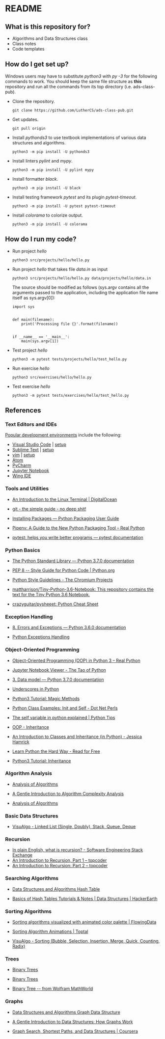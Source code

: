 # README

## What is this repository for?

* Algorithms and Data Structures class
* Class notes
* Code templates

## How do I get set up?

  Windows users may have to substitute *python3* with *py -3* for the following commands to work. You should keep the same file structure as **this** repository and run all the commands from its top directory (i.e. ads-class-pub).

 * Clone the repository.

   ```
   git clone https://github.com/LutherCS/ads-class-pub.git
   ```

 * Get updates.

   ```
   git pull origin
   ```

 * Install *pythonds3* to use textbook implementations of various data structures and algorithms.

   ```
   python3 -m pip install -U pythonds3
   ```

 * Install linters *pylint* and *mypy*.

   ```
   python3 -m pip install -U pylint mypy
   ```

* Install formatter *black*.

   ```
   python3 -m pip install -U black
   ```

* Install testing framework *pytest* and its plugin *pytest-timeout*.

   ```
   python3 -m pip install -U pytest pytest-timeout
   ```

 * Install *colorama* to colorize output.

   ```
   python3 -m pip install -U colorama
   ```

## How do I run my code?

 *  Run project *hello*

    ```
    python3 src/projects/hello/hello.py
    ```

 * Run project *hello* that takes file *data.in* as input

    ```
    python3 src/projects/hello/hello.py data/projects/hello/data.in
    ```

    The source should be modified as follows (sys.argv contains all the arguments passed to the application, including the application file name itself as sys.argv[0]):

    ```
    import sys
    
    
    def main(filename):
        print('Processing file {}'.format(filename))
    
    
    if __name__ == '__main__':
        main(sys.argv[1])
    
    ```

 * Test project *hello*

    ```
    python3 -m pytest tests/projects/hello/test_hello.py
    ```

 *  Run exercise *hello*

    ```
    python3 src/exercises/hello/hello.py
    ```

 * Test exercise *hello*

    ```
    python3 -m pytest tests/exercises/hello/test_hello.py
    ```

## References

### Text Editors and IDEs

 [Popular development environments](https://insights.stackoverflow.com/survey/2018) include the following:
 * [Visual Studio Code](https://code.visualstudio.com/) | [setup](https://code.visualstudio.com/docs/languages/python)
 * [Sublime Text](https://www.sublimetext.com/) | [setup](https://realpython.com/setting-up-sublime-text-3-for-full-stack-python-development/)
 * [vim](http://www.vim.org/) | [setup](https://realpython.com/vim-and-python-a-match-made-in-heaven/)
 * [Atom](https://atom.io/)
 * [PyCharm](https://www.jetbrains.com/pycharm/)
 * [Jupyter Notebook](http://jupyter-notebook.readthedocs.io/en/latest/notebook.html)
 * [Wing IDE](https://wingware.com/)

### Tools and Utilities

 * [An Introduction to the Linux Terminal | DigitalOcean](https://www.digitalocean.com/community/tutorials/an-introduction-to-the-linux-terminal)

 * [git - the simple guide - no deep shit!](http://rogerdudler.github.io/git-guide/)

 * [Installing Packages — Python Packaging User Guide](https://packaging.python.org/tutorials/installing-packages/)

 * [Pipenv: A Guide to the New Python Packaging Tool – Real Python](https://realpython.com/pipenv-guide/)

 * [pytest: helps you write better programs — pytest documentation](https://docs.pytest.org/en/latest/)

### Python Basics

 * [The Python Standard Library — Python 3.7.0 documentation](https://docs.python.org/3/library/index.html)

 * [PEP 8 -- Style Guide for Python Code | Python.org](https://www.python.org/dev/peps/pep-0008/)

 * [Python Style Guidelines - The Chromium Projects](https://www.chromium.org/chromium-os/python-style-guidelines)

 * [mattharrison/Tiny-Python-3.6-Notebook: This repository contains the text for the Tiny Python 3.6 Notebook.](https://github.com/mattharrison/Tiny-Python-3.6-Notebook)

 * [crazyguitar/pysheeet: Python Cheat Sheet](https://github.com/crazyguitar/pysheeet)

### Exception Handling

 * [8. Errors and Exceptions — Python 3.6.0 documentation](https://docs.python.org/3/tutorial/errors.html)

 * [Python Exceptions Handling](https://www.tutorialspoint.com/python/python_exceptions.htm)

### Object-Oriented Programming

 * [Object-Oriented Programming (OOP) in Python 3 – Real Python](https://realpython.com/python3-object-oriented-programming/)

 * [Jupyter Notebook Viewer - The Tao of Python](http://nbviewer.jupyter.org/github/akittas/presentations/blob/master/pythess/tao_mro/tao_of_python.ipynb)

 * [3. Data model — Python 3.7.0 documentation](https://docs.python.org/3/reference/datamodel.html)

 * [Underscores in Python](https://shahriar.svbtle.com/underscores-in-python)

 * [Python3 Tutorial: Magic Methods](http://www.python-course.eu/python3_magic_methods.php)

 * [Python Class Examples: Init and Self - Dot Net Perls](https://www.dotnetperls.com/class-python)

 * [The self variable in python explained | Python Tips](https://pythontips.com/2013/08/07/the-self-variable-in-python-explained/)

 * [OOP - Inheritance](http://ccm.net/contents/422-oop-inheritance)

 * [An Introduction to Classes and Inheritance (in Python) - Jessica Hamrick](http://www.jesshamrick.com/2011/05/18/an-introduction-to-classes-and-inheritance-in-python/)

 * [Learn Python the Hard Way - Read for Free](https://learnpythonthehardway.org/book/ex44.html)

 * [Python3 Tutorial: Inheritance](http://www.python-course.eu/python3_inheritance.php)

### Algorithm Analysis

 * [Analysis of Algorithms](http://www.greenteapress.com/thinkpython/html/thinkpython022.html)
 
 * [A Gentle Introduction to Algorithm Complexity Analysis](http://discrete.gr/complexity/)

 * [Analysis of Algorithms](http://aofa.cs.princeton.edu/10analysis/)

### Basic Data Structures

 * [VisuAlgo - Linked List (Single, Doubly), Stack, Queue, Deque](https://visualgo.net/en/list)

### Recursion

 * [In plain English, what is recursion? - Software Engineering Stack Exchange](https://softwareengineering.stackexchange.com/questions/25052/in-plain-english-what-is-recursion)
 * [An Introduction to Recursion, Part 1 – topcoder](https://www.topcoder.com/community/data-science/data-science-tutorials/an-introduction-to-recursion-part-1/)
 * [An Introduction to Recursion: Part 2 – topcoder](https://www.topcoder.com/community/data-science/data-science-tutorials/an-introduction-to-recursion-part-2/)

### Searching Algorithms

 * [Data Structures and Algorithms Hash Table](https://www.tutorialspoint.com/data_structures_algorithms/hash_data_structure.htm)

  * [Basics of Hash Tables Tutorials & Notes | Data Structures | HackerEarth](https://www.hackerearth.com/practice/data-structures/hash-tables/basics-of-hash-tables/tutorial/)

### Sorting Algorithms

 * [Sorting algorithms visualized with animated color palette | FlowingData](https://flowingdata.com/2017/10/26/sorting-algorithms-visualized-with-rainbow-color-palette/)

 * [Sorting Algorithm Animations | Toptal](https://www.toptal.com/developers/sorting-algorithms)

 * [VisuAlgo - Sorting (Bubble, Selection, Insertion, Merge, Quick, Counting, Radix)](https://visualgo.net/bn/sorting)

### Trees

 * [Binary Trees](https://www.cs.cmu.edu/~adamchik/15-121/lectures/Trees/trees.html)

 * [Binary Trees](http://cslibrary.stanford.edu/110/BinaryTrees.html)

 * [Binary Tree -- from Wolfram MathWorld](http://mathworld.wolfram.com/BinaryTree.html)

### Graphs

 * [Data Structures and Algorithms Graph Data Structure](https://www.tutorialspoint.com/data_structures_algorithms/graph_data_structure.htm)

 * [A Gentle Introduction to Data Structures: How Graphs Work](https://medium.freecodecamp.org/a-gentle-introduction-to-data-structures-how-graphs-work-a223d9ef8837)

 * [Graph Search, Shortest Paths, and Data Structures | Coursera](https://www.coursera.org/learn/algorithms-graphs-data-structures)
